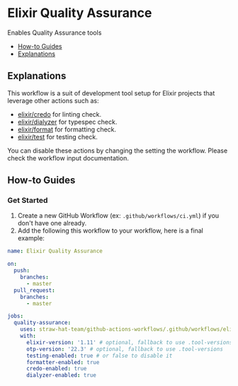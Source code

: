 # Elixir Quality Assurance

Enables Quality Assurance tools

- [How-to Guides](#how-to-guides)
- [Explanations](#explanations)

## Explanations

This workflow is a suit of development tool setup for Elixir projects that leverage other actions such as:

- [elixir/credo](../../elixir/credo/README.md) for linting check.
- [elixir/dialyzer](../../elixir/dialyzer/README.md) for typespec check.
- [elixir/format](../../elixir/format/README.md) for formatting check.
- [elixir/test](../../elixir/test/README.md) for testing check.

You can disable these actions by changing the setting the workflow. Please check the workflow input documentation.

## How-to Guides

### Get Started

1. Create a new GitHub Workflow (ex: `.github/workflows/ci.yml`) if you don't have one already.
3. Add the following this workflow to your workflow, here is a final example:

```yaml
name: Elixir Quality Assurance

on:
  push:
    branches:
      - master
  pull_request:
    branches:
      - master

jobs:
  quality-assurance:
    uses: straw-hat-team/github-actions-workflows/.github/workflows/elixir-quality-assurance.yml@master
    with:
      elixir-version: '1.11' # optional, fallback to use .tool-versions
      otp-version: '22.3' # optional, fallback to use .tool-versions
      testing-enabled: true # or false to disable it
      formatter-enabled: true
      credo-enabled: true
      dialyzer-enabled: true
```
